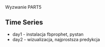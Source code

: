Wyzwanie PART5 

## Time Series

- day1 - instalacja fbprophet, pystan
- day2 - wizualizacja, najprostsza predykcja
